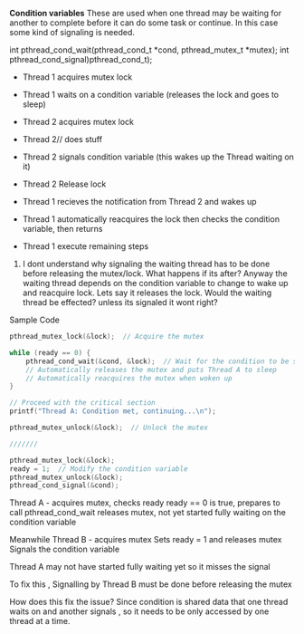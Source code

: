 
**Condition variables** These are used when one thread may be waiting for another to complete before it can do some task or continue. In this case some kind of signaling is needed.

int pthread_cond_wait(pthread_cond_t *cond, pthread_mutex_t *mutex);
int pthread_cond_signal)pthread_cond_t);

- Thread 1 acquires mutex lock
- Thread 1 waits on a condition variable (releases the lock and goes to sleep)

- Thread 2 acquires mutex lock
- Thread 2// does stuff
- Thread 2 signals condition variable (this wakes up the Thread waiting on it)
- Thread 2 Release lock

- Thread 1 recieves the notification from Thread 2 and wakes up
- Thread 1 automatically reacquires the lock then checks the condition variable, then returns
- Thread 1 execute remaining steps

1. I dont understand why signaling the waiting thread has to be done before releasing the mutex/lock. What happens if its after? Anyway the waiting thread depends on the condition variable to change to wake up and reacquire lock. Lets say it releases the lock. Would the waiting thread be effected? unless its signaled it wont right?

Sample Code 
```c
pthread_mutex_lock(&lock);  // Acquire the mutex

while (ready == 0) {
    pthread_cond_wait(&cond, &lock);  // Wait for the condition to be signaled
    // Automatically releases the mutex and puts Thread A to sleep
    // Automatically reacquires the mutex when woken up
}

// Proceed with the critical section
printf("Thread A: Condition met, continuing...\n");

pthread_mutex_unlock(&lock);  // Unlock the mutex

///////

pthread_mutex_lock(&lock); 
ready = 1;  // Modify the condition variable
pthread_mutex_unlock(&lock); 
pthread_cond_signal(&cond);

```
Thread A - acquires mutex, checks ready
ready == 0 is true, prepares to call pthread_cond_wait
releases mutex, not yet started fully waiting on the condition variable

Meanwhile
Thread B - acquires mutex
Sets ready = 1 and releases mutex
Signals the condition variable 

Thread A may not have started fully waiting yet so it misses the signal


To fix this ,
Signalling by Thread B must be done before releasing the mutex

How does this fix the issue?
Since condition is shared data  that one thread waits on and another signals , so it needs to be only accessed by one thread at a time.



